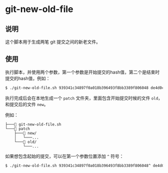 # git-new-old-file

## 说明

这个脚本用于生成两笔 git 提交之间的新老文件。

## 使用

执行脚本，并使用两个参数，第一个参数是开始提交的hash值，第二个是结束时提交的hash值，例如：

```BASH
$ ./git-new-old-file.sh 939341c34897f0a018b396493f8bb3389f806048 de4d0c34f3db018fe807b3834b91ef938fa62cc8
```

执行完成后会在本地生成一个 `patch` 文件夹，里面包含开始提交时候的文件 `old`，和提交后的文件 `new`。

例如：

```TEXT
├───📄 git-new-old-file.sh
└───📁 patch
    ├───📁 new/
    │   └───...
    └───📁 old/
        └───...
```

如果想包含起始的提交，可以在第一个参数位置添加 `^` 符号：

```BASH
$ ./git-new-old-file.sh 939341c34897f0a018b396493f8bb3389f806048^ de4d0c34f3db018fe807b3834b91ef938fa62cc8
```